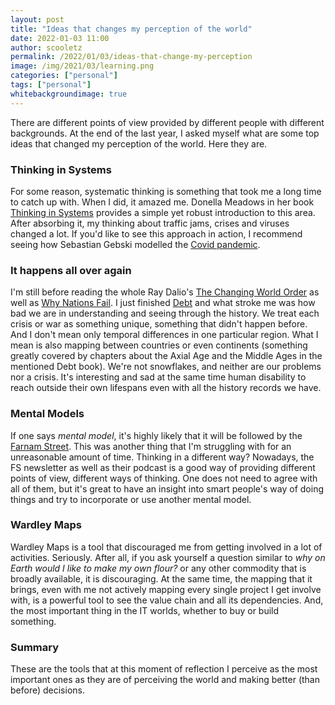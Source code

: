 ```yaml
---
layout: post
title: "Ideas that changes my perception of the world"
date: 2022-01-03 11:00
author: scooletz
permalink: /2022/01/03/ideas-that-change-my-perception
image: /img/2021/03/learning.png
categories: ["personal"]
tags: ["personal"]
whitebackgroundimage: true
---
```


There are different points of view provided by different people with different backgrounds. At the end of the last year, I asked myself what are some top ideas that changed my perception of the world. Here they are.

### Thinking in Systems

For some reason, systematic thinking is something that took me a long time to catch up with. When I did, it amazed me. Donella Meadows in her book [Thinking in Systems](https://www.goodreads.com/review/show/3422162610) provides a simple yet robust introduction to this area. After absorbing it, my thinking about traffic jams, crises and viruses changed a lot. If you'd like to see this approach in action, I recommend seeing how Sebastian Gebski modelled the [Covid pandemic](https://no-kill-switch.ghost.io/applying-systems-theory-to-understand-the-pandemic/).

### It happens all over again

I'm still before reading the whole Ray Dalio's [The Changing World Order](https://www.goodreads.com/book/show/52962238-the-changing-world-order) as well as [Why Nations Fail](https://www.goodreads.com/book/show/12158480-why-nations-fail). I just finished [Debt](https://www.goodreads.com/review/show/4244318404) and what stroke me was how bad we are in understanding and seeing through the history. We treat each crisis or war as something unique, something that didn't happen before. And I don't mean only temporal differences in one particular region. What I mean is also mapping between countries or even continents (something greatly covered by chapters about the Axial Age and the Middle Ages in the mentioned Debt book). We're not snowflakes, and neither are our problems nor a crisis. It's interesting and sad at the same time human disability to reach outside their own lifespans even with all the history records we have.

### Mental Models

If one says _mental model_, it's highly likely that it will be followed by the [Farnam Street](https://fs.blog). This was another thing that I'm struggling with for an unreasonable amount of time. Thinking in a different way? Nowadays, the FS newsletter as well as their podcast is a good way of providing different points of view, different ways of thinking. One does not need to agree with all of them, but it's great to have an insight into smart people's way of doing things and try to incorporate or use another mental model.

### Wardley Maps

Wardley Maps is a tool that discouraged me from getting involved in a lot of activities. Seriously. After all, if you ask yourself a question similar to _why on Earth would I like to make my own flour?_ or any other commodity that is broadly available, it is discouraging. At the same time, the mapping that it brings, even with me not actively mapping every single project I get involve with, is a powerful tool to see the value chain and all its dependencies. And, the most important thing in the IT worlds, whether to buy or build something.

### Summary

These are the tools that at this moment of reflection I perceive as the most important ones as they are of perceiving the world and making better (than before) decisions.
